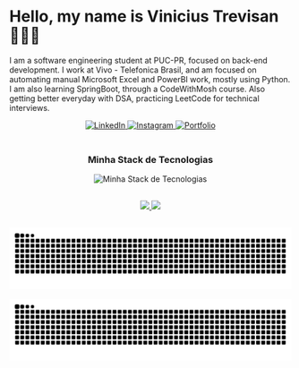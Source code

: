 # Hello, my name is Vinicius Trevisan 🙋🏻‍♂️ 

I am a software engineering student at PUC-PR, focused on back-end development.
I work at Vivo - Telefonica Brasil, and am focused on automating manual Microsoft Excel and PowerBI work, mostly using Python.
I am also learning SpringBoot, through a CodeWithMosh course. Also getting better everyday with DSA, practicing LeetCode for technical interviews.

<div align="center">
  <a href="https://www.linkedin.com/in/vinicius-meier-trevisan-741b66329/ target="_blank">
    <img src="https://img.shields.io/badge/LinkedIn-0077B5?style=for-the-badge&logo=linkedin&logoColor=white" alt="LinkedIn">
  </a>
  <a href="https://www.instagram.com/vinii.trevisan/" target="_blank">
    <img src="https://img.shields.io/badge/Instagram-E4405F?style=for-the-badge&logo=instagram&logoColor=white" alt="Instagram">
  </a>
  <a href="https://vinimtrevisan.github.io/Portfolio/" target="_blank">
    <img src="https://img.shields.io/badge/Portfólio-000000?style=for-the-badge&logo=google-chrome&logoColor=white" alt="Portfolio">
  </a>
</div>

<div align="center" style="padding-top: 20px;">
  <h3>Minha Stack de Tecnologias</h3>
  <img src="https://skillicons.dev/icons?i=java,spring,python,flask,react,aws,docker,terraform,mysql,postgresql" alt="Minha Stack de Tecnologias"/>
</div>

<div align="center" style="padding-top: 30px;">
  <a href="https://github.com/VinimTrevisan">
    <img height="180em" src="https://github-readme-stats.vercel.app/api?username=VinimTrevisan&show_icons=true&theme=dark&include_all_commits=true&count_private=true"/>
    <img height="180em" src="https://github-readme-stats.vercel.app/api/top-langs/?username=VinimTrevisan&layout=compact&langs_count=7&theme=dark"/>
  </a>
</div>

<div align="center" style="padding-top: 30px;">
  <img src="https://raw.githubusercontent.com/VinimTrevisan/VinimTrevisan/output/github-contribution-grid-snake-dark.svg" alt="Animação das Contribuições" />
</div>

![Animação da Cobrinha](https://raw.githubusercontent.com/VinimTrevisan/VinimTrevisan/output/github-contribution-grid-snake-dark.svg)
